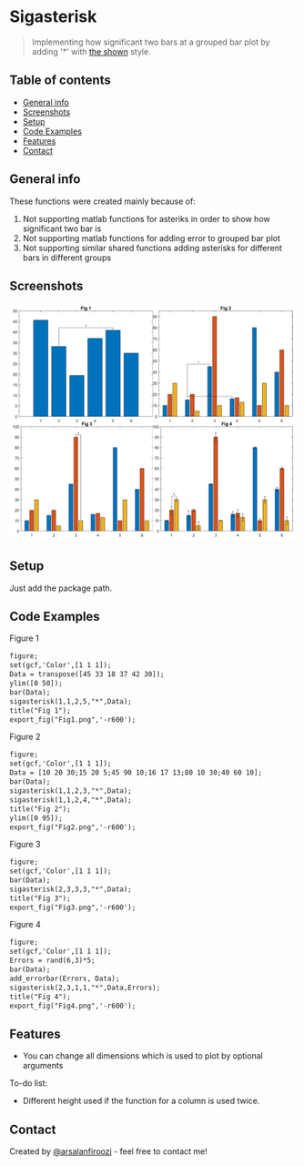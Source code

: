 # Sigasterisk
> Implementing how significant two bars at a grouped bar plot by adding '*' with [the shown](#screenshots) style.

## Table of contents
* [General info](#general-info)
* [Screenshots](#screenshots)
* [Setup](#setup)
* [Code Examples](#code-examples)
* [Features](#features)
* [Contact](#contact)

## General info
These functions were created mainly because of:
1. Not supporting matlab functions for asteriks in order to show how significant two bar is
2. Not supporting matlab functions for adding error to grouped bar plot 
3. Not supporting similar shared functions adding asterisks for different bars in different groups 

## Screenshots
![Example screenshot](demo.png)

## Setup
Just add the package path.

## Code Examples
Figure 1
```
figure;
set(gcf,'Color',[1 1 1]);
Data = transpose([45 33 18 37 42 30]);
ylim([0 50]);
bar(Data);
sigasterisk(1,1,2,5,"*",Data);
title("Fig 1");
export_fig("Fig1.png",'-r600');
```
Figure 2
```
figure;
set(gcf,'Color',[1 1 1]);
Data = [10 20 30;15 20 5;45 90 10;16 17 13;80 10 30;40 60 10];
bar(Data);
sigasterisk(1,1,2,3,"*",Data);
sigasterisk(1,1,2,4,"*",Data);
title("Fig 2");
ylim([0 95]);
export_fig("Fig2.png",'-r600');
```
Figure 3
```
figure;
set(gcf,'Color',[1 1 1]);
bar(Data);
sigasterisk(2,3,3,3,"*",Data);
title("Fig 3");
export_fig("Fig3.png",'-r600');
```
Figure 4
```
figure;
set(gcf,'Color',[1 1 1]);
Errors = rand(6,3)*5;
bar(Data);
add_errorbar(Errors, Data);
sigasterisk(2,3,1,1,"*",Data,Errors);
title("Fig 4");
export_fig("Fig4.png",'-r600');
```

## Features
* You can change all dimensions which is used to plot by optional arguments

To-do list:
* Different height used if the function for a column is used twice.

## Contact
Created by [@arsalanfiroozi](https://ee.sharif.ir/~firoozi.arsalan) - feel free to contact me!
